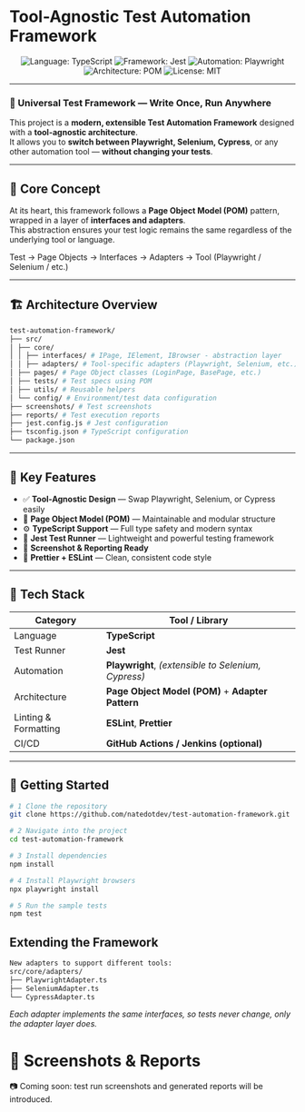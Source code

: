 # Tool-Agnostic Test Automation Framework

<p align="center">
  <img src="https://img.shields.io/badge/Language-TypeScript-blue" alt="Language: TypeScript">
  <img src="https://img.shields.io/badge/Framework-Jest-green" alt="Framework: Jest">
  <img src="https://img.shields.io/badge/Automation-Playwright-purple" alt="Automation: Playwright">
  <img src="https://img.shields.io/badge/Architecture-Page%20Object%20Model-orange" alt="Architecture: POM">
  <img src="https://img.shields.io/badge/License-MIT-lightgrey" alt="License: MIT">
</p>

---

### 🚀 Universal Test Framework — Write Once, Run Anywhere

This project is a **modern, extensible Test Automation Framework** designed with a **tool-agnostic architecture**.  
It allows you to **switch between Playwright, Selenium, Cypress**, or any other automation tool — **without changing your tests**.

---

## 🧠 Core Concept

At its heart, this framework follows a **Page Object Model (POM)** pattern, wrapped in a layer of **interfaces and adapters**.  
This abstraction ensures your test logic remains the same regardless of the underlying tool or language.

Test → Page Objects → Interfaces → Adapters → Tool (Playwright / Selenium / etc.)


---

## 🏗️ Architecture Overview
```bash
test-automation-framework/
├── src/
│ ├── core/
│ │ ├── interfaces/ # IPage, IElement, IBrowser - abstraction layer
│ │ ├── adapters/ # Tool-specific adapters (Playwright, Selenium, etc.)
│ ├── pages/ # Page Object classes (LoginPage, BasePage, etc.)
│ ├── tests/ # Test specs using POM
│ ├── utils/ # Reusable helpers
│ └── config/ # Environment/test data configuration
├── screenshots/ # Test screenshots
├── reports/ # Test execution reports
├── jest.config.js # Jest configuration
├── tsconfig.json # TypeScript configuration
└── package.json
```



---

## 🧱 Key Features

- ✅ **Tool-Agnostic Design** — Swap Playwright, Selenium, or Cypress easily  
- 🧩 **Page Object Model (POM)** — Maintainable and modular structure  
- ⚙️ **TypeScript Support** — Full type safety and modern syntax  
- 🧪 **Jest Test Runner** — Lightweight and powerful testing framework  
- 📸 **Screenshot & Reporting Ready**  
- 🧹 **Prettier + ESLint** — Clean, consistent code style  

---

## 🧰 Tech Stack

| Category | Tool / Library |
|-----------|----------------|
| Language | **TypeScript** |
| Test Runner | **Jest** |
| Automation | **Playwright**, *(extensible to Selenium, Cypress)* |
| Architecture | **Page Object Model (POM)** + **Adapter Pattern** |
| Linting & Formatting | **ESLint**, **Prettier** |
| CI/CD | **GitHub Actions / Jenkins (optional)** |

---

## 🚀 Getting Started

```bash
# 1️ Clone the repository
git clone https://github.com/natedotdev/test-automation-framework.git

# 2️ Navigate into the project
cd test-automation-framework

# 3️ Install dependencies
npm install

# 4️ Install Playwright browsers
npx playwright install

# 5️ Run the sample tests
npm test

```



## Extending the Framework
```bash
New adapters to support different tools:
src/core/adapters/
├── PlaywrightAdapter.ts
├── SeleniumAdapter.ts
└── CypressAdapter.ts
```

<i>Each adapter implements the same interfaces, so tests never change, only the adapter layer does.</i>

# 📸 Screenshots & Reports
 📷 Coming soon: test run screenshots and generated reports will be introduced.
